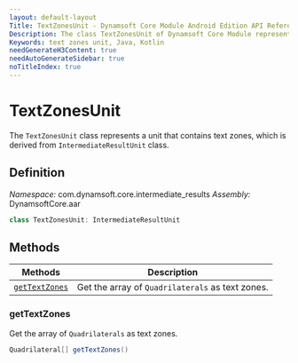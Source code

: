 ```yaml
---
layout: default-layout
Title: TextZonesUnit - Dynamsoft Core Module Android Edition API Reference
Description: The class TextZonesUnit of Dynamsoft Core Module represents a unit that contains text zones, which is derived from IntermediateResultUnit class.
Keywords: text zones unit, Java, Kotlin
needGenerateH3Content: true
needAutoGenerateSidebar: true
noTitleIndex: true
---
```


# TextZonesUnit

The `TextZonesUnit` class represents a unit that contains text zones, which is derived from `IntermediateResultUnit` class.

## Definition

*Namespace:* com.dynamsoft.core.intermediate_results
*Assembly:* DynamsoftCore.aar

```java
class TextZonesUnit: IntermediateResultUnit
```

## Methods

| Methods | Description |
| ------- | ----------- |
| [`getTextZones`](#gettextzones) | Get the array of `Quadrilaterals` as text zones. |

### getTextZones

Get the array of `Quadrilaterals` as text zones.

```java
Quadrilateral[] getTextZones()
```
